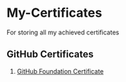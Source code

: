 # My-Certificates

For storing all my achieved certificates

## GitHub Certificates

1. [GitHub Foundation Certificate](./GitHub/GitHub+Foundations.pdf)
